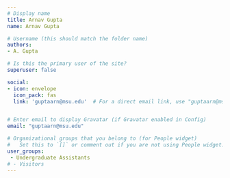 ```yaml
---
# Display name
title: Arnav Gupta
name: Arnav Gupta

# Username (this should match the folder name)
authors:
- A. Gupta

# Is this the primary user of the site?
superuser: false

social:
- icon: envelope
  icon_pack: fas
  link: 'guptaarn@msu.edu'  # For a direct email link, use "guptaarn@msu.edu".


# Enter email to display Gravatar (if Gravatar enabled in Config)
email: "guptaarn@msu.edu"

# Organizational groups that you belong to (for People widget)
#   Set this to `[]` or comment out if you are not using People widget.
user_groups:
 - Undergraduate Assistants
# - Visitors
---
```

